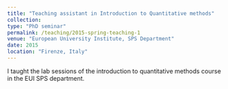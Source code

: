 ```yaml
---
title: "Teaching assistant in Introduction to Quantitative methods"
collection: 
type: "PhD seminar"
permalink: /teaching/2015-spring-teaching-1
venue: "European University Institute, SPS Department"
date: 2015
location: "Firenze, Italy"
---
```


I taught the lab sessions of the introduction to quantitative methods course in the EUI SPS department.
